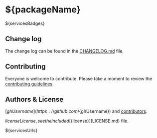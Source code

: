 # ${packageName}

${servicesBadges}

## Change log

The change log can be found in the [CHANGELOG.md](https://github.com/${owner}/${repoName}/CHANGELOG.md) file.

## Contributing

Everyone is welcome to contribute. Please take a moment to review the [contributing guidelines](CONTRIBUTING.md).

## Authors & License
[${ghUsername}](https://github.com/${ghUsername}) and [contributors](https://github.com/${owner}/${repoName}/graphs/contributors).

${license} License, see the included [${license}](LICENSE.md) file.

${servicesUrls}
